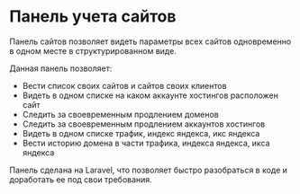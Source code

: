 # Панель учета сайтов

Панель сайтов позволяет видеть параметры всех сайтов одновременно в одном месте в структурированном виде.

Данная панель позволяет:
* Вести список своих сайтов и сайтов своих клиентов
* Видеть в одном списке на каком аккаунте хостингов расположен сайт
* Следить за своевременным продлением доменов
* Следить за своевременным продлением аккаунтов хостингов
* Видеть в одном списке трафик, индекс яндекса, икс яндекса
* Вести историю домена в части трафика, индекса яндекса, икса яндекса

Панель сделана на Laravel, что позволяет быстро разобраться в коде и доработать ее под свои требования.

